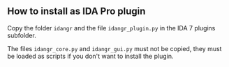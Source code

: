 ## How to install as IDA Pro plugin

Copy the folder `idangr` and the file `idangr_plugin.py` in the IDA 7 plugins subfolder.

The files `idangr_core.py` and `idangr_gui.py` must not be copied, they must be loaded as scripts if you don't want to install the plugin.

